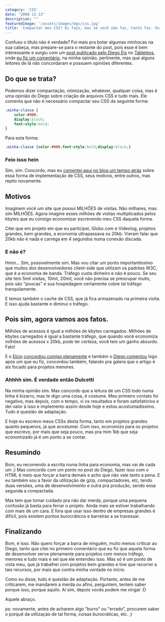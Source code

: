 ```yaml
---
category: 'CSS'
date: "2008-11-13"
description: ""
featuredImage: '/assets/images/bgs/css.jpg'
title: 'Compactar meu CSS? Eu faço, mas se você não faz, tanto faz. Ou não.'
---
```


Confuso o título não é verdade? Foi mais pra botar algumas minhocas na sua cabeça, mas prepare-se para o restante do post, pois esse é bem interessante e surgiu com um [post publicado pelo Diego Eis](http://www.tableless.com.br/nao-otimize-seu-codigo) no [Tableless](http://www.tableless.com.br/), onde [eu fiz um comentário](http://www.tableless.com.br/nao-otimize-seu-codigo#comment-133007), na minha opinião, pertinente, mas que alguns leitores de lá não concordaram e possuem opiniões diferentes.

## Do que se trata?

Podemos dizer compactação, otimização, whatever, qualquer coisa, mas é uma opinião do Diego sobre criação de arquivos CSS e tudo mais. Ele comenta que não é necessário compactar seu CSS da seguinte forma:

```css
.minha-classe {
	color:#900;
	display:block;
	font-style:bold;
}
```

Para esta forma:

```css
.minha-classe {color:#900;font-style:bold;display:block;}
```


### Feio isso hein

Sim, sim. Concordo, mas eu [comentei aqui no blog um tempo atrás](/como-voce-escreve-seus-arquivos-css) sobre essa forma de implementação de CSS, seus motivos, entre outros, mas repito novamente.

## Motivos

Imaginem você um site que possui MILHÕES de visitas. Não milhares, mas sim MILHÕES. Agora imagine esses milhões de visitas multiplicados pelos kbytes que eu consigo economizar escrevendo meu CSS daquela forma.

Citei que em projeto em que eu participei, Globo.com e Videolog, projetos grandes, bem grandes, a economia ultrapassava os 20kb. Vieram falar que 20kb não é nada e carrega em 4 segundos numa conexão discada.

### E não é?

Hmm... Sim, possivelmente sim. Mas vou citar um ponto importantíssimo que muitos dos desenvolvedores client-side que utilizam os padrões W3C, que é a economia de banda. Tráfego custa dinheiro e não é pouco. Se seu site tem 5mil visitas, 10mil, 20mil, você não precisa se preocupar muito, pois são "poucas" e sua hospedagem certamente cobre tal tráfego tranquilamente.

E temos também o cache de CSS, que já fica armazenado na primeira visita. E isso ajuda bastante e diminui o tráfego.

## Pois sim, agora vamos aos fatos.

Milhões de acessos é igual a milhões de kbytes carregados. Milhões de kbytes carregados é igual a bastante tráfego, que quando você economiza milhões de acessos x 20kb, pode ter certeza, você tem um ganho absurdo. Fato!

E o [Elcio](http://blog.elcio.com.br/) [concordou comigo plenamente](http://twitter.com/elcio/statuses/1000703699) e também o [Diego comentou](http://www.tableless.com.br/nao-otimize-seu-codigo#comment-133013) logo após um que eu fiz, concordou também, falando pra galera que o artigo é ais focado para projetos menores.

### Ahhhh sim. É verdade então Dulcetti

Na minha opinião sim. Mas concordo que a leitura de um CSS todo numa linha é bizarro, mas te digo uma coisa, é costume. Meu primeiro contato foi negativo, mas depois, com o tempo, vi os resultados e foram satisfatórios e dei valor à isso e implemento assim desde hoje e estou acostumadíssimo. Tudo é questão de adaptação.

E hoje eu escrevo meus CSSs desta forma, tanto em projetos grandes quanto pequenos, já que acostumei. Com isso, economizo para os projetos que escrevo, por mais que seja pouco, mas pra mim 1kb que seja economizado já é um ponto a se contar.

## Resumindo

Bom, eu recomendo a escrita numa linha para economia, mas vai de cada um ;) Mas concordo com um ponto no post do Diego, fazer isso com o HTML é meio que forçar a barra demais e acho que não vale tanto a pena. E eu também sou a favor da utilização de gzip, compactadores, etc, tendo duas versões, uma de desenvolvimento e outra pra produção, sendo essa segunda a compactada.

Mas tem que tomar cuidado pra não dar merda, porque uma pequena confusão já basta para ferrar o projeto. Ainda mais se estiver trabalhando com mais de um cara. E fora que usar isso dentro de empresas grandes é difícil, pois existem pontos burocráticos e barreiras a se travessar.

## Finalizando

Bom, é isso. Não quero forçar a barra de ninguém, muito menos criticar ao Diego, tanto que citei no primeiro comentário que eu fiz que aquela forma de desenvolver serve plenamente para projetos com menos tráfego, menores e tudo mais e sei que ele entendeu isso. Mas só é um ponto de vista meu, que já trabalhei com projetos bem grandes e tive que recorrer a tais recursos, por mais que contra minha vontade no início.

Como eu disse, tudo é questão de adaptação. Portanto, antes de me criticarem, me mandarem a merda ou afins, perguntem, tentem saber porque isso, porque aquilo. Aí sim, depois vocês podem me xingar :D

Aquele abraço.

ps: novamente, antes de acharem algo "burro" ou "errado", procurem saber o porquê da utilização de tal forma, coisas burocráticas, etc. ;)
